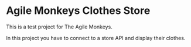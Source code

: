 # Agile Monkeys Clothes Store

This is a test project for The Agile Monkeys.

In this project you have to connect to a store API and display their clothes.
